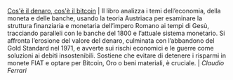 



[Cos'è il denaro, cos'è il bitcoin](https://www.amazon.it/dp/B0CDBGM1L7) | Il libro analizza i temi dell’economia, della moneta e delle banche, usando la teoria Austriaca per esaminare la struttura finanziaria e monetaria dell’impero Romano ai tempi di Gesù, tracciando paralleli con le banche del 1800 e l’attuale sistema monetario. Si affronta l’erosione del valore del denaro, culminata con l’abbandono del Gold Standard nel 1971, e avverte sui rischi economici e le guerre come soluzioni ai debiti insostenibili. Sostiene che evitare di detenere i risparmi in monete FIAT e optare per Bitcoin, Oro o beni materiali, è cruciale. | *Claudio Ferrari*
